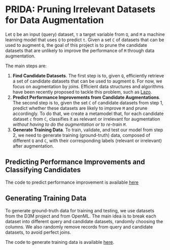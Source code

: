 # PRIDA: Pruning Irrelevant Datasets for Data Augmentation

Let `Q` be an input (query) dataset, `t` a target variable from `Q`, and `M` a machine learning model that uses `Q` to predict `t`. Given a set `C` of datasets that can be used to augment `Q`, the goal of this project is to prune the candidate datasets that are unlikely to improve the performance of `M` through data augmentation. 

The main steps are:

1. **Find Candidate Datasets**. The first step is to, given `Q`, efficiently retrieve a set of candidate datasets that can be used to augment `Q`. For now, we focus on augmentation by joins. Efficient data structures and algorithms have been recently proposed to tackle this problem, such as [Lazo](https://github.com/mitdbg/lazo).
2. **Predict Performance Improvements from Candidate Augmentations**. The second step is to, given the set `C` of candidate datasets from step 1, predict whether these datasets are likely to improve `M` and prune accordingly. To do that, we create a metamodel that, for each candidate dataset `c` from `C`, classifies it as relevant or irrelevant for augmentation  *without having to do the augmentation or to re-train `M`*. 
3. **Generate Training Data**. To train, validate, and test our model from step 2, we need to generate training (ground-truth) data, composed of different `Q` and `C`, with their corresponding labels (relevant or irrelevant) after augmentation.

## Predicting Performance Improvements and Classifying Candidates

The code to predict performance improvement is available [here](improvement-prediction)

## Generating Training Data

To generate ground-truth data for training and testing, we use datasets from the D3M project and from OpenML. The main idea is to break each dataset into different query and candidate datasets, randomly choosing the columns. We also randomly remove records from query and candidate datasets, to avoid perfect joins.

The code to generate training data is available [here](data-generation).

